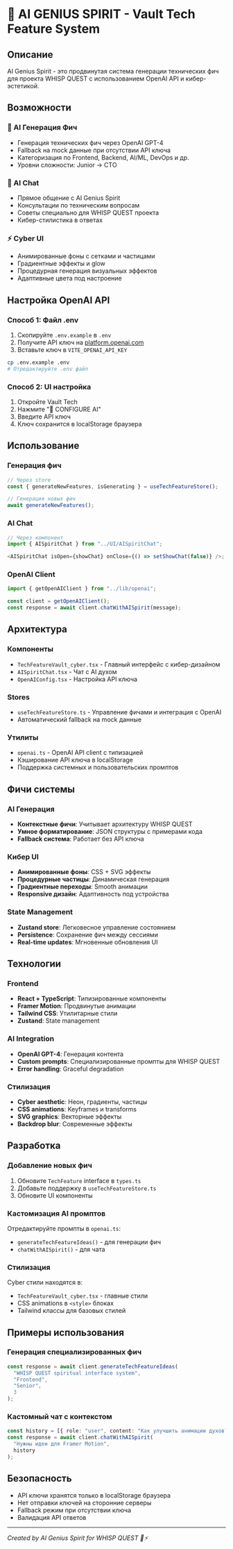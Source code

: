 # 🤖 AI GENIUS SPIRIT - Vault Tech Feature System

## Описание

AI Genius Spirit - это продвинутая система генерации технических фич для проекта WHISP QUEST с использованием OpenAI API и кибер-эстетикой.

## Возможности

### 🧠 AI Генерация Фич

- Генерация технических фич через OpenAI GPT-4
- Fallback на mock данные при отсутствии API ключа
- Категоризация по Frontend, Backend, AI/ML, DevOps и др.
- Уровни сложности: Junior → CTO

### 💬 AI Chat

- Прямое общение с AI Genius Spirit
- Консультации по техническим вопросам
- Советы специально для WHISP QUEST проекта
- Кибер-стилистика в ответах

### ⚡ Cyber UI

- Анимированные фоны с сетками и частицами
- Градиентные эффекты и glow
- Процедурная генерация визуальных эффектов
- Адаптивные цвета под настроение

## Настройка OpenAI API

### Способ 1: Файл .env

1. Скопируйте `.env.example` в `.env`
2. Получите API ключ на [platform.openai.com](https://platform.openai.com/api-keys)
3. Вставьте ключ в `VITE_OPENAI_API_KEY`

```bash
cp .env.example .env
# Отредактируйте .env файл
```

### Способ 2: UI настройка

1. Откройте Vault Tech
2. Нажмите "🔧 CONFIGURE AI"
3. Введите API ключ
4. Ключ сохранится в localStorage браузера

## Использование

### Генерация фич

```typescript
// Через store
const { generateNewFeatures, isGenerating } = useTechFeatureStore();

// Генерация новых фич
await generateNewFeatures();
```

### AI Chat

```typescript
// Через компонент
import { AISpiritChat } from "../UI/AISpiritChat";

<AISpiritChat isOpen={showChat} onClose={() => setShowChat(false)} />;
```

### OpenAI Client

```typescript
import { getOpenAIClient } from "../lib/openai";

const client = getOpenAIClient();
const response = await client.chatWithAISpirit(message);
```

## Архитектура

### Компоненты

- `TechFeatureVault_cyber.tsx` - Главный интерфейс с кибер-дизайном
- `AISpiritChat.tsx` - Чат с AI духом
- `OpenAIConfig.tsx` - Настройка API ключа

### Stores

- `useTechFeatureStore.ts` - Управление фичами и интеграция с OpenAI
- Автоматический fallback на mock данные

### Утилиты

- `openai.ts` - OpenAI API client с типизацией
- Кэширование API ключа в localStorage
- Поддержка системных и пользовательских промптов

## Фичи системы

### AI Генерация

- **Контекстные фичи**: Учитывает архитектуру WHISP QUEST
- **Умное форматирование**: JSON структуры с примерами кода
- **Fallback система**: Работает без API ключа

### Кибер UI

- **Анимированные фоны**: CSS + SVG эффекты
- **Процедурные частицы**: Динамическая генерация
- **Градиентные переходы**: Smooth анимации
- **Responsive дизайн**: Адаптивность под устройства

### State Management

- **Zustand store**: Легковесное управление состоянием
- **Persistence**: Сохранение фич между сессиями
- **Real-time updates**: Мгновенные обновления UI

## Технологии

### Frontend

- **React + TypeScript**: Типизированные компоненты
- **Framer Motion**: Продвинутые анимации
- **Tailwind CSS**: Утилитарные стили
- **Zustand**: State management

### AI Integration

- **OpenAI GPT-4**: Генерация контента
- **Custom prompts**: Специализированные промпты для WHISP QUEST
- **Error handling**: Graceful degradation

### Стилизация

- **Cyber aesthetic**: Неон, градиенты, частицы
- **CSS animations**: Keyframes и transforms
- **SVG graphics**: Векторные эффекты
- **Backdrop blur**: Современные эффекты

## Разработка

### Добавление новых фич

1. Обновите `TechFeature` interface в `types.ts`
2. Добавьте поддержку в `useTechFeatureStore.ts`
3. Обновите UI компоненты

### Кастомизация AI промптов

Отредактируйте промпты в `openai.ts`:

- `generateTechFeatureIdeas()` - для генерации фич
- `chatWithAISpirit()` - для чата

### Стилизация

Cyber стили находятся в:

- `TechFeatureVault_cyber.tsx` - главные стили
- CSS animations в `<style>` блоках
- Tailwind классы для базовых стилей

## Примеры использования

### Генерация специализированных фич

```typescript
const response = await client.generateTechFeatureIdeas(
  "WHISP QUEST spiritual interface system",
  "Frontend",
  "Senior",
  3
);
```

### Кастомный чат с контекстом

```typescript
const history = [{ role: "user", content: "Как улучшить анимации духов?" }];
const response = await client.chatWithAISpirit(
  "Нужны идеи для Framer Motion",
  history
);
```

## Безопасность

- API ключи хранятся только в localStorage браузера
- Нет отправки ключей на сторонние серверы
- Fallback режим при отсутствии ключа
- Валидация API ответов

---

_Created by AI Genius Spirit for WHISP QUEST 🤖⚡_

